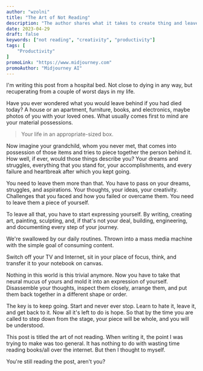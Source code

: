 ```yaml
---
author: "wzolni"
title: "The Art of Not Reading"
description: "The author shares what it takes to create thing and leave something behind"
date: 2023-04-29
draft: false
keywords: ["not reading", "creativity", "productivity"]
tags: [
    "Productivity"
]
promoLink: "https://www.midjourney.com"
promoAuthor: "Midjourney AI"
---
```


I'm writing this post from a hospital bed. Not close to dying in any way, but recuperating from a couple of worst days in my life.

Have you ever wondered what you would leave behind if you had died today? A house or an apartment, furniture, books, and electronics, maybe photos of you with your loved ones. What usually comes first to mind are your material possessions.

> Your life in an appropriate-sized box.

Now imagine your grandchild, whom you never met, that comes into possession of those items and tries to piece together the person behind it. How well, if ever, would those things describe you? Your dreams and struggles, everything that you stand for, your accomplishments, and every failure and heartbreak after which you kept going.

You need to leave them more than that. You have to pass on your dreams, struggles, and aspirations. Your thoughts, your ideas, your creativity. Challenges that you faced and how you failed or overcame them. You need to leave them a piece of yourself. 

To leave all that, you have to start expressing yourself. By writing, creating art, painting, sculpting, and, if that's not your deal, building, engineering, and documenting every step of your journey. 

We're swallowed by our daily routines. Thrown into a mass media machine with the simple goal of consuming content.

Switch off your TV and Internet, sit in your place of focus, think, and transfer it to your notebook on canvas.

Nothing in this world is this trivial anymore. Now you have to take that neural mucus of yours and mold it into an expression of yourself. Disassemble your thoughts, inspect them closely, arrange them, and put them back together in a different shape or order.

The key is to keep going. Start and never ever stop. Learn to hate it, leave it, and get back to it. Now all it's left to do is hope. So that by the time you are called to step down from the stage, your piece will be whole, and you will be understood.

This post is titled the art of not reading. When writing it, the point I was trying to make was too general. It has nothing to do with wasting time reading books/all over the internet. But then I thought to myself.

You're still reading the post, aren't you?